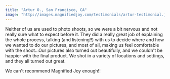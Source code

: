 ```yaml
---
title: "Artur O., San Francisco, CA"
image: "http://images.magnifiedjoy.com/testimonials/artur-testimonial.jpg"
---
```

Neither of us are used to photo shoots, so we were a bit nervous and not really sure what to expect before it. They did a really great job of explaining the whole process, talking (and listening!!) with us to decide where and how we wanted to do our pictures, and most of all, making us feel comfortable with the shoot...Our pictures also turned out beautifully, and we couldn't be happier with the final product. We shot in a variety of locations and settings, and they all turned out great.

We can't recommend Magnified Joy enough!!